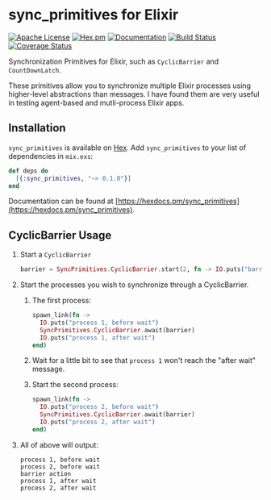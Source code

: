 # sync_primitives for Elixir

[![Apache License](https://img.shields.io/hexpm/l/sync_primitives)](LICENSE.md)
[![Hex.pm](https://img.shields.io/hexpm/v/sync_primitives)](https://hex.pm/packages/sync_primitives)
[![Documentation](https://img.shields.io/badge/hexdocs-latest-blue.svg)](https://hexdocs.pm/sync_primitives/index.html)
[![Build Status](https://travis-ci.org/ianatha/sync_primitives.svg?branch=master)](https://travis-ci.org/ianatha/sync_primitives)
[![Coverage Status](https://coveralls.io/repos/github/ianatha/sync_primitives/badge.svg?branch=master)](https://coveralls.io/github/ianatha/sync_primitives?branch=master)

Synchronization Primitives for Elixir, such as `CyclicBarrier` and `CountDownLatch`.

These primitives allow you to synchronize multiple Elixir processes using
higher-level abstractions than messages. I have found them  are very useful in
testing agent-based and mutli-process Elixir apps.

## Installation

`sync_primitives` is available on [Hex](https://hex.pm/). Add `sync_primitives` to your list of dependencies in `mix.exs`:

```elixir
def deps do
  [{:sync_primitives, "~> 0.1.0"}]
end
```

Documentation can be found at [https://hexdocs.pm/sync_primitives](https://hexdocs.pm/sync_primitives).

## CyclicBarrier Usage

1. Start a `CyclicBarrier`
    ```elixir
    barrier = SyncPrimitives.CyclicBarrier.start(2, fn -> IO.puts("barrier action") end)
    ```

2. Start the processes you wish to synchronize through a CyclicBarrier.

    1. The first process:
        ```elixir
        spawn_link(fn ->
          IO.puts("process 1, before wait")
          SyncPrimitives.CyclicBarrier.await(barrier)
          IO.puts("process 1, after wait")
        end)
        ```


    2. Wait for a little bit to see that `process 1` won't reach the "after wait" message.


    3. Start the second process:
        ```elixir
        spawn_link(fn ->
          IO.puts("process 2, before wait")
          SyncPrimitives.CyclicBarrier.await(barrier)
          IO.puts("process 2, after wait")
        end)
        ```

3. All of above will output:
    ```
    process 1, before wait
    process 2, before wait
    barrier action
    process 1, after wait
    process 2, after wait
    ```
